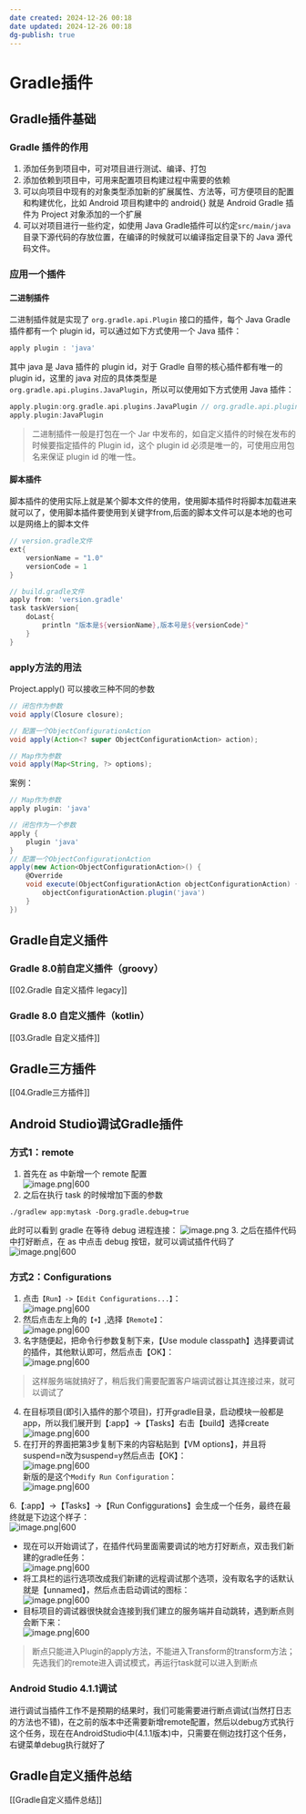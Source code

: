 ```yaml
---
date created: 2024-12-26 00:18
date updated: 2024-12-26 00:18
dg-publish: true
---
```


# Gradle插件

## Gradle插件基础

### Gradle 插件的作用

1. 添加任务到项目中，可对项目进行测试、编译、打包
2. 添加依赖到项目中，可用来配置项目构建过程中需要的依赖
3. 可以向项目中现有的对象类型添加新的扩展属性、方法等，可方便项目的配置和构建优化，比如 Android 项目构建中的 android{} 就是 Android Gradle 插件为 Project 对象添加的一个扩展
4. 可以对项目进行一些约定，如使用 Java Gradle插件可以约定`src/main/java`目录下源代码的存放位置，在编译的时候就可以编译指定目录下的 Java 源代码文件。

### 应用一个插件

#### 二进制插件

二进制插件就是实现了 `org.gradle.api.Plugin` 接口的插件，每个 Java Gradle 插件都有一个 plugin id，可以通过如下方式使用一个 Java 插件：

```groovy
apply plugin : 'java'
```

其中 java 是 Java 插件的 plugin id，对于 Gradle 自带的核心插件都有唯一的 plugin id，这里的 java 对应的具体类型是 `org.gradle.api.plugins.JavaPlugin`，所以可以使用如下方式使用 Java 插件：

```groovy
apply.plugin:org.gradle.api.plugins.JavaPlugin // org.gradle.api.plugins默认导入
apply.plugin:JavaPlugin
```

> 二进制插件一般是打包在一个 Jar 中发布的，如自定义插件的时候在发布的时候要指定插件的 Plugin id，这个 plugin id 必须是唯一的，可使用应用包名来保证 plugin id 的唯一性。

#### 脚本插件

脚本插件的使用实际上就是某个脚本文件的使用，使用脚本插件时将脚本加载进来就可以了，使用脚本插件要使用到关键字from,后面的脚本文件可以是本地的也可以是网络上的脚本文件

```groovy
// version.gradle文件
ext{
    versionName = "1.0"
    versionCode = 1
}

// build.gradle文件
apply from: 'version.gradle'
task taskVersion{
    doLast{
        println "版本是${versionName},版本号是${versionCode}"
    }
}
```

### apply方法的用法

Project.apply() 可以接收三种不同的参数

```groovy
// 闭包作为参数
void apply(Closure closure);

// 配置一个ObjectConfigurationAction
void apply(Action<? super ObjectConfigurationAction> action);

// Map作为参数
void apply(Map<String, ?> options);
```

案例：

```groovy
// Map作为参数
apply plugin: 'java'

// 闭包作为一个参数
apply {
    plugin 'java'
}
// 配置一个ObjectConfigurationAction
apply(new Action<ObjectConfigurationAction>() {
    @Override
    void execute(ObjectConfigurationAction objectConfigurationAction) {
        objectConfigurationAction.plugin('java')
    }
})
```

## Gradle自定义插件

### Gradle 8.0前自定义插件（groovy）

[[02.Gradle 自定义插件 legacy]]

### Gradle 8.0 自定义插件（kotlin）

[[03.Gradle 自定义插件]]

## Gradle三方插件

[[04.Gradle三方插件]]

## Android Studio调试Gradle插件

### 方式1：remote

1. 首先在 as 中新增一个 remote 配置<br>![image.png|600](https://cdn.nlark.com/yuque/0/2023/png/694278/1691500245489-ba40242d-f452-4032-9339-2402f78d8a7b.png#averageHue=%23393c3e&clientId=uef0e3d91-338c-4&from=paste&height=388&id=u179e040f&originHeight=776&originWidth=1161&originalType=binary&ratio=2&rotation=0&showTitle=false&size=416777&status=done&style=none&taskId=uf14c7d62-bfe7-4809-b607-668342035ab&title=&width=580.5)
2. 之后在执行 task 的时候增加下面的参数

```
./gradlew app:mytask -Dorg.gradle.debug=true
```

此时可以看到 gradle 在等待 debug 进程连接：
![image.png](https://cdn.nlark.com/yuque/0/2023/png/694278/1691500423324-ecfa2c5b-72f9-405b-aaef-713f4f615dc8.png#averageHue=%23484737&clientId=uef0e3d91-338c-4&from=paste&height=38&id=ud0e2c847&originHeight=74&originWidth=779&originalType=binary&ratio=2&rotation=0&showTitle=false&size=58179&status=done&style=none&taskId=u5b18873f-9ebe-4a17-85d1-970034bd917&title=&width=398.5)
3. 之后在插件代码中打好断点，在 as 中点击 debug 按钮，就可以调试插件代码了
![image.png|600](https://cdn.nlark.com/yuque/0/2023/png/694278/1691500444303-20c68e5e-b06e-44d8-8131-2044e71a8c7b.png#averageHue=%23545950&clientId=uef0e3d91-338c-4&from=paste&height=366&id=ue9f40e7b&originHeight=732&originWidth=1280&originalType=binary&ratio=2&rotation=0&showTitle=false&size=527224&status=done&style=none&taskId=u98adb4c1-5c09-4594-b269-c047336429b&title=&width=640)

### 方式2：Configurations

1. 点击`【Run】->【Edit Configurations...】`：<br> ![image.png|600](https://cdn.nlark.com/yuque/0/2023/png/694278/1691500465628-e7be567f-0545-45e6-aaf6-836d4175acda.png#averageHue=%23454c53&clientId=uef0e3d91-338c-4&from=paste&height=216&id=u42f752b9&originHeight=344&originWidth=760&originalType=binary&ratio=2&rotation=0&showTitle=false&size=287957&status=done&style=none&taskId=u0d7dc6cb-a5de-47d9-b845-09b83538557&title=&width=478)
2. 然后点击左上角的`【+】`,选择`【Remote】`：<br>![image.png|600](https://cdn.nlark.com/yuque/0/2023/png/694278/1691500479262-64ff02fa-320e-4adb-ba45-640f4865cf62.png#averageHue=%233e4144&clientId=uef0e3d91-338c-4&from=paste&height=245&id=ud59aea15&originHeight=466&originWidth=1112&originalType=binary&ratio=2&rotation=0&showTitle=false&size=150675&status=done&style=none&taskId=u5197c72b-3258-494a-bccf-6fa227e6afa&title=&width=585)
3. 名字随便起，把命令行参数复制下来，【Use module classpath】选择要调试的插件，其他默认即可，然后点击【OK】：<br>![image.png|600](https://cdn.nlark.com/yuque/0/2023/png/694278/1691500516521-c18dfaf3-eb18-42be-9eaa-4d4d1d1ec929.png#averageHue=%23404447&clientId=uef0e3d91-338c-4&from=paste&height=389&id=uf4caa395&originHeight=777&originWidth=1092&originalType=binary&ratio=2&rotation=0&showTitle=false&size=326818&status=done&style=none&taskId=ube73e67b-e110-4188-a29e-409c787361a&title=&width=546)

> 这样服务端就搞好了，稍后我们需要配置客户端调试器让其连接过来，就可以调试了

4. 在目标项目(即引入插件的那个项目)，打开gradle目录，启动模块一般都是app，所以我们展开到【:app】->【Tasks】右击【build】选择create<br> ![image.png|600](https://cdn.nlark.com/yuque/0/2023/png/694278/1691500535376-d8542dfd-7cc4-41a8-bd96-5487a473ae6d.png#averageHue=%233e4346&clientId=uef0e3d91-338c-4&from=paste&height=343&id=u1caab85d&originHeight=685&originWidth=475&originalType=binary&ratio=2&rotation=0&showTitle=false&size=197734&status=done&style=none&taskId=uc66222cc-b2cf-4eb1-9c1b-e400c32cf0e&title=&width=237.5)
5. 在打开的界面把第3步复制下来的内容粘贴到【VM options】，并且将suspend=n改为suspend=y然后点击【OK】：<br>![image.png|600](https://cdn.nlark.com/yuque/0/2023/png/694278/1691500545321-602dc1ed-e57f-4fe4-8ba6-d9becb3b2da0.png#averageHue=%23414547&clientId=uef0e3d91-338c-4&from=paste&height=394&id=uf3c3d0a6&originHeight=788&originWidth=484&originalType=binary&ratio=2&rotation=0&showTitle=false&size=169659&status=done&style=none&taskId=uda8ed42c-838d-42d7-9bbd-0b7c4306b62&title=&width=242)<br>新版的是这个`Modify Run Configuration`：<br> ![image.png|600](https://cdn.nlark.com/yuque/0/2023/png/694278/1691500553641-4d0b6a70-5512-43ad-b91f-f85af1ae02fd.png#averageHue=%233d4756&clientId=uef0e3d91-338c-4&from=paste&height=126&id=u7681da64&originHeight=252&originWidth=788&originalType=binary&ratio=2&rotation=0&showTitle=false&size=62250&status=done&style=none&taskId=ua7fe5e62-a12a-4bb5-91b7-658333c40ba&title=&width=394)

6.【:app】->【Tasks】->【Run Configgurations】会生成一个任务，最终在最终就是下边这个样子：<br>![image.png|600](https://cdn.nlark.com/yuque/0/2023/png/694278/1691500572342-74fdc252-587f-44ad-acd7-0227d2e5e663.png#averageHue=%233d4144&clientId=uef0e3d91-338c-4&from=paste&height=355&id=udebd251e&originHeight=709&originWidth=496&originalType=binary&ratio=2&rotation=0&showTitle=false&size=181418&status=done&style=none&taskId=u1e025f7d-b92d-4bcb-8f0b-7b6dbc341be&title=&width=248)

- 现在可以开始调试了，在插件代码里面需要调试的地方打好断点，双击我们新建的gradle任务：<br> ![image.png|600](https://cdn.nlark.com/yuque/0/2023/png/694278/1691500601233-39a99694-9221-441b-a246-8d19cb7846d9.png#averageHue=%233d4144&clientId=uef0e3d91-338c-4&from=paste&height=331&id=u6588ba85&originHeight=662&originWidth=408&originalType=binary&ratio=2&rotation=0&showTitle=false&size=162987&status=done&style=none&taskId=u324ea31b-4cb9-4cb3-921c-d56778184ef&title=&width=204)
- 将工具栏的运行选项改成我们新建的远程调试那个选项，没有取名字的话默认就是【unnamed】，然后点击启动调试的图标：<br> ![image.png|600](https://cdn.nlark.com/yuque/0/2023/png/694278/1691500608278-16fd7e20-6224-4ca4-8613-5a3457cfc28f.png#averageHue=%23464e4f&clientId=uef0e3d91-338c-4&from=paste&height=224&id=u3e1fd41d&originHeight=447&originWidth=600&originalType=binary&ratio=2&rotation=0&showTitle=false&size=200428&status=done&style=none&taskId=u360073bf-cd18-451d-b01b-ce9a42c14e7&title=&width=300)
- 目标项目的调试器很快就会连接到我们建立的服务端并自动跳转，遇到断点则会断下来：<br> ![image.png|600](https://cdn.nlark.com/yuque/0/2023/png/694278/1691500614019-fbbb382c-44bc-48f9-850f-2a62b8b7da34.png#averageHue=%23333029&clientId=uef0e3d91-338c-4&from=paste&height=283&id=ub780c775&originHeight=565&originWidth=876&originalType=binary&ratio=2&rotation=0&showTitle=false&size=204988&status=done&style=none&taskId=uc2dbdb2d-68ac-4a13-88b6-77e98aa2f61&title=&width=438)

> 断点只能进入Plugin的apply方法，不能进入Transform的transform方法；先选我们的remote进入调试模式，再运行task就可以进入到断点

### Android Studio 4.1.1调试

进行调试当插件工作不是预期的结果时，我们可能需要进行断点调试(当然打日志的方法也不错)，在之前的版本中还需要新增remote配置，然后以debug方式执行这个任务，现在在AndroidStudio中(4.1.1版本)中，只需要在侧边找打这个任务，右键菜单debug执行就好了

## Gradle自定义插件总结

[[Gradle自定义插件总结]]
